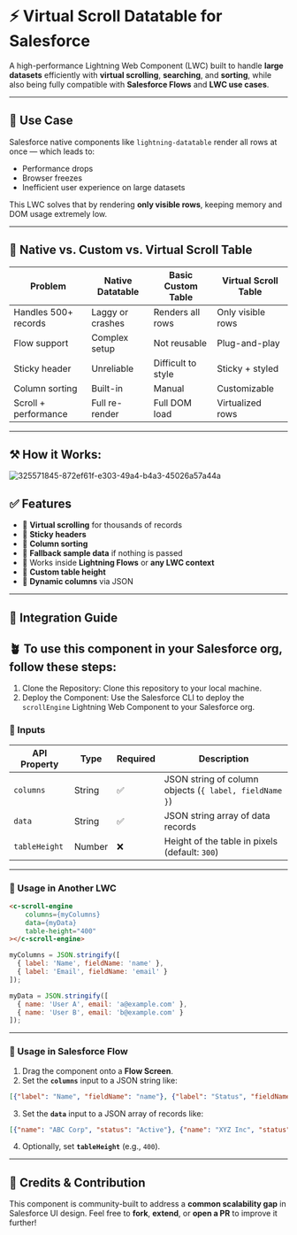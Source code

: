 # ⚡ Virtual Scroll Datatable for Salesforce

A high-performance Lightning Web Component (LWC) built to handle **large datasets** efficiently with **virtual scrolling**, **searching**, and **sorting**, while also being fully compatible with **Salesforce Flows** and **LWC use cases**.

---

## 🎯 Use Case

Salesforce native components like `lightning-datatable` render all rows at once — which leads to:

* Performance drops
* Browser freezes
* Inefficient user experience on large datasets

This LWC solves that by rendering **only visible rows**, keeping memory and DOM usage extremely low.

---

## 🚨 Native vs. Custom vs. Virtual Scroll Table

| Problem              | Native Datatable | Basic Custom Table | Virtual Scroll Table |
| -------------------- | ---------------- | ------------------ | -------------------- |
| Handles 500+ records | Laggy or crashes | Renders all rows   | Only visible rows    |
| Flow support         | Complex setup    | Not reusable       | Plug-and-play        |
| Sticky header        | Unreliable       | Difficult to style | Sticky + styled      |
| Column sorting       | Built-in         | Manual             | Customizable         |
| Scroll + performance | Full re-render   | Full DOM load      | Virtualized rows     |

---

## ⚒️ How it Works:
![325571845-872ef61f-e303-49a4-b4a3-45026a57a44a](https://github.com/user-attachments/assets/75b2284c-a8aa-45a6-ad64-e528a9681a24)


## ✅ Features

* 🔹 **Virtual scrolling** for thousands of records
* 🔹 **Sticky headers**
* 🔹 **Column sorting**
* 🔹 **Fallback sample data** if nothing is passed
* 🔹 Works inside **Lightning Flows** or **any LWC context**
* 🔹 **Custom table height**
* 🔹 **Dynamic columns** via JSON

---

## 🔌 Integration Guide

## 🪴 To use this component in your Salesforce org, follow these steps:
1. Clone the Repository: Clone this repository to your local machine.
2. Deploy the Component: Use the Salesforce CLI to deploy the `scrollEngine` Lightning Web Component to your Salesforce org.

### 🔸 Inputs

| API Property  | Type   | Required | Description                                            |
| ------------- | ------ | -------- | ------------------------------------------------------ |
| `columns`     | String | ✅        | JSON string of column objects (`{ label, fieldName }`) |
| `data`        | String | ✅        | JSON string array of data records                      |
| `tableHeight` | Number | ❌        | Height of the table in pixels (default: `300`)         |

---

### 🔸 Usage in Another LWC

```html
<c-scroll-engine
    columns={myColumns}
    data={myData}
    table-height="400"
></c-scroll-engine>
```

```js
myColumns = JSON.stringify([
  { label: 'Name', fieldName: 'name' },
  { label: 'Email', fieldName: 'email' }
]);

myData = JSON.stringify([
  { name: 'User A', email: 'a@example.com' },
  { name: 'User B', email: 'b@example.com' }
]);
```

---

### 🔸 Usage in Salesforce Flow

1. Drag the component onto a **Flow Screen**.
2. Set the **`columns`** input to a JSON string like:

```json
[{"label": "Name", "fieldName": "name"}, {"label": "Status", "fieldName": "status"}]
```

3. Set the **`data`** input to a JSON array of records like:

```json
[{"name": "ABC Corp", "status": "Active"}, {"name": "XYZ Inc", "status": "Inactive"}]
```

4. Optionally, set **`tableHeight`** (e.g., `400`).

---

## 👏 Credits & Contribution

This component is community-built to address a **common scalability gap** in Salesforce UI design.
Feel free to **fork**, **extend**, or **open a PR** to improve it further!
